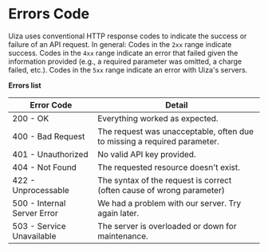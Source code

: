 # Errors Code

Uiza uses conventional HTTP response codes to indicate the success or failure of an API request. In general: Codes in the `2xx` range indicate success. Codes in the `4xx` range indicate an error that failed given the information provided (e.g., a required parameter was omitted, a charge failed, etc.). Codes in the `5xx` range indicate an error with Uiza's servers.

**Errors list**

| Error Code                               | Detail                                                             |
|------------------------------------|--------------------------------------------------------------------------|
| 200 - OK                           | Everything worked as expected.                                           |
| 400 - Bad Request                  | The request was unacceptable, often due to missing a required parameter. |
| 401 - Unauthorized                 | No valid API key provided.                                               |
| 404 - Not Found                    | The requested resource doesn't exist.                                    |
| 422 - Unprocessable                    | The syntax of the request is correct (often cause of wrong parameter)|
| 500 - Internal Server Error        | We had a problem with our server. Try again later.                       |
| 503 - Service Unavailable          | The server is overloaded or down for maintenance.                        |

